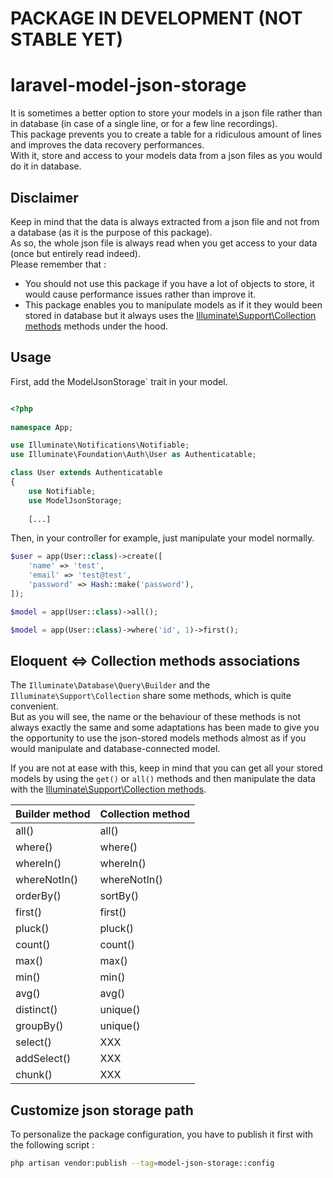 # PACKAGE IN DEVELOPMENT (NOT STABLE YET)

# laravel-model-json-storage
It is sometimes a better option to store your models in a json file rather than in database (in case of a single line, or for a few line recordings).  
This package prevents you to create a table for a ridiculous amount of lines and improves the data recovery performances.  
With it, store and access to your models data from a json files as you would do it in database.

## Disclaimer
Keep in mind that the data is always extracted from a json file and not from a database (as it is the purpose of this package).  
As so, the whole json file is always read when you get access to your data (once but entirely read indeed).  
Please remember that :
- You should not use this package if you have a lot of objects to store, it would cause performance issues rather than improve it.
- This package enables you to manipulate models as if it they would been stored in database but it always uses the [Illuminate\Support\Collection methods](https://laravel.com/docs/5.6/collections) methods under the hood.

## Usage
First, add the ModelJsonStorage` trait in your model.

```php

<?php
    
namespace App;

use Illuminate\Notifications\Notifiable;
use Illuminate\Foundation\Auth\User as Authenticatable;

class User extends Authenticatable
{
    use Notifiable;
    use ModelJsonStorage;
    
    [...]
```

Then, in your controller for example, just manipulate your model normally.

```php
$user = app(User::class)->create([
    'name' => 'test',
    'email' => 'test@test',
    'password' => Hash::make('password'),
]);
```

```php
$model = app(User::class)->all();
```

```php
$model = app(User::class)->where('id', 1)->first();
```

## Eloquent <=> Collection methods associations
The `Illuminate\Database\Query\Builder` and the `Illuminate\Support\Collection` share some methods, which is quite convenient.  
But as you will see, the name or the behaviour of these methods is not always exactly the same and some adaptations has been made to give you the opportunity to use the json-stored models methods almost as if you would manipulate and database-connected model.

If you are not at ease with this, keep in mind that you can get all your stored models by using the `get()` or `all()` methods and then manipulate the data with the [Illuminate\Support\Collection methods](https://laravel.com/docs/5.6/collections).

| Builder method | Collection method |
|-----------|-----------|
| all() | all() |
| where() | where() |
| whereIn() | whereIn() |
| whereNotIn() | whereNotIn() |
| orderBy() | sortBy() |
| first() | first() |
| pluck() | pluck() |
| count() | count() |
| max() | max() |
| min() | min() |
| avg() | avg() |
| distinct() | unique() |
| groupBy() | unique() |
| select() | XXX |
| addSelect() | XXX |
| chunk() | XXX |

## Customize json storage path
To personalize the package configuration, you have to publish it first with the following script :
```bash
php artisan vendor:publish --tag=model-json-storage::config
```